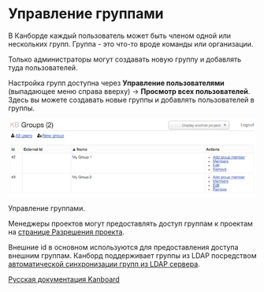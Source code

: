 Управление группами
===================



В Канборде каждый пользователь может быть членом одной или нескольких групп. Группа - это что-то вроде команды или организации.



Только администраторы могут создавать новую группу и добавлять туда пользователей.



Настройка групп доступна через **Управление пользователями** (выпадающее меню справа вверху) -\> **Просмотр всех пользователей**. Здесь вы можете создавать новые группы и добавлять пользователей в группы.



![Group Management](../screenshots/groups-management.png)

Управление группами.



Менеджеры проектов могут предоставлять доступ группам к проектам на [странице Разрешения проекта](project-permissions.markdown).



Внешние id в основном используются для предоставления доступа внешним группам. Канборд поддерживает группы из LDAP посредством [автоматической синхронизации групп из LDAP сервера](ldap-group-sync.markdown).



 

[Русская документация Kanboard](http://Kanboard.ru/doc/)

